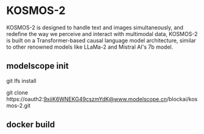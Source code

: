 # KOSMOS-2

KOSMOS-2 is designed to handle text and images simultaneously, and redefine the way we perceive and interact with multimodal data, KOSMOS-2 is built on a Transformer-based causal language model architecture, similar to other renowned models like LLaMa-2 and Mistral AI's 7b model.

## modelscope init

git lfs install

git clone https://oauth2:9xiiK6WNEKG49cszmYdK@www.modelscope.cn/blockai/kosmos-2.git

## docker build

